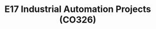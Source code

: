 ---
layout: project_batch
title: E17 Industrial Automation Projects (CO326)
permalink: /co326/e17/
has_children: true
parent: Industrial Automation Projects (CO326)
batch: e17
code: co326

search_exclude: true
default_thumb_image: /data/categories/co326/thumbnail.jpg
description: This section contains projects conducted as a partial requirement to complete the course CO326. The timeline for the project is semester 6 (second semester of the third year) of the undergraduate. The main objective of this is to give students a hand on experience of Industrial Communication Networks.
---